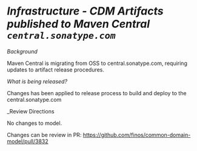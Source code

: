 # _Infrastructure - CDM Artifacts published to Maven Central `central.sonatype.com`_

_Background_

Maven Central is migrating from OSS to central.sonatype.com, requiring updates to artifact release procedures. 

_What is being released?_

Changes has been applied to release process to build and deploy to the central.sonatype.com 

_Review Directions

No changes to model.

Changes can be review in PR: https://github.com/finos/common-domain-model/pull/3832
